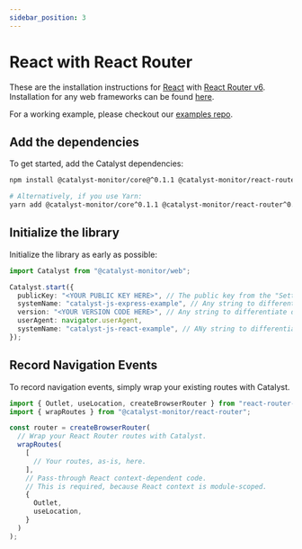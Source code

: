 ```yaml
---
sidebar_position: 3
---
```


# React with React Router

These are the installation instructions for [React](https://react.dev) with [React Router v6](https://reactrouter.com). Installation for any web frameworks can be found [here](other-web).

For a working example, please checkout our [examples repo](https://github.com/catalyst-monitor/catalyst-examples).

## Add the dependencies

To get started, add the Catalyst dependencies:

```bash title="Terminal"
npm install @catalyst-monitor/core@^0.1.1 @catalyst-monitor/react-router^0.1.1

# Alternatively, if you use Yarn:
yarn add @catalyst-monitor/core^0.1.1 @catalyst-monitor/react-router^0.1.1
```

## Initialize the library

Initialize the library as early as possible:

```ts title="index.ts"
import Catalyst from "@catalyst-monitor/web";

Catalyst.start({
  publicKey: "<YOUR PUBLIC KEY HERE>", // The public key from the "Settings" page in the Catalyst dashboard.
  systemName: "catalyst-js-express-example", // Any string to differentiate this service.
  version: "<YOUR VERSION CODE HERE>", // Any string to differentiate different deploys, e.g. Git commit SHA
  userAgent: navigator.userAgent,
  systemName: "catalyst-js-react-example", // ANy string to differentiate this service.
});
```

## Record Navigation Events

To record navigation events, simply wrap your existing routes with Catalyst.

```ts
import { Outlet, useLocation, createBrowserRouter } from "react-router-dom";
import { wrapRoutes } from "@catalyst-monitor/react-router";

const router = createBrowserRouter(
  // Wrap your React Router routes with Catalyst.
  wrapRoutes(
    [
      // Your routes, as-is, here.
    ],
    // Pass-through React context-dependent code.
    // This is required, because React context is module-scoped.
    {
      Outlet,
      useLocation,
    }
  )
);
```
